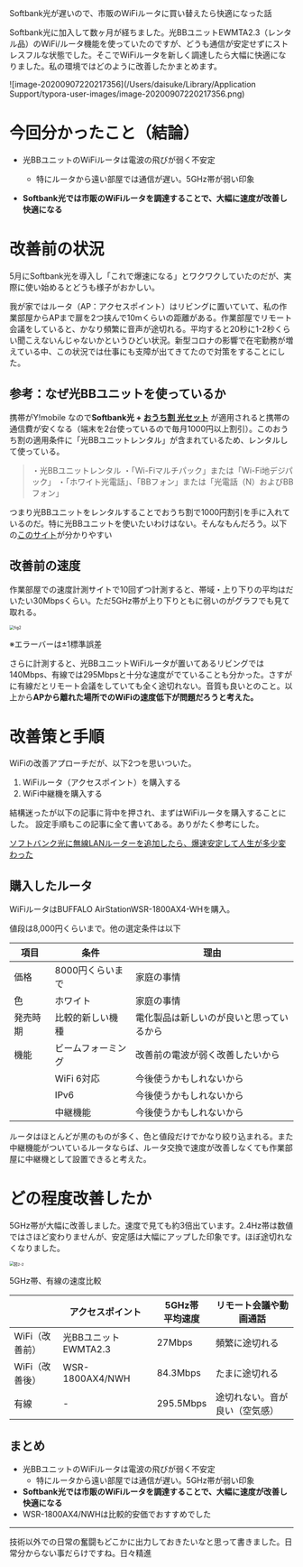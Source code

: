 

Softbank光が遅いので、市販のWiFiルータに買い替えたら快適になった話

Softbank光に加入して数ヶ月が経ちました。光BBユニットEWMTA2.3（レンタル品）のWiFi/ルータ機能を使っていたのですが、どうも通信が安定せずにストレスフルな状態でした。そこでWiFiルータを新しく調達したら大幅に快適になりました。私の環境ではどのように改善したかまとめます。

![image-20200907220217356](/Users/daisuke/Library/Application Support/typora-user-images/image-20200907220217356.png)

# 今回分かったこと（結論）

* 光BBユニットのWiFiルータは電波の飛びが弱く不安定

  * 特にルータから遠い部屋では通信が遅い。5GHz帯が弱い印象

* **Softbank光では市販のWiFiルータを調達することで、大幅に速度が改善し快適になる**

  

# 改善前の状況

5月にSoftbank光を導入し「これで爆速になる」とワクワクしていたのだが、実際に使い始めるとどうも様子がおかしい。

我が家ではルータ（AP：アクセスポイント）はリビングに置いていて、私の作業部屋からAPまで扉を2つ挟んで10mくらいの距離がある。作業部屋でリモート会議をしていると、かなり頻繁に音声が途切れる。平均すると20秒に1-2秒くらい聞こえないんじゃないかというひどい状況。新型コロナの影響で在宅勤務が増えている中、この状況では仕事にも支障が出てきてたので対策をすることにした。

## 参考：なぜ光BBユニットを使っているか

携帯がY!mobile なので**Softbank光 +  [おうち割 光セット](https://www.ymobile.jp/plan/discount/hikarisetwari/)** が適用されると携帯の通信費が安くなる（端末を2台使っているので毎月1000円以上割引）。このおうち割の適用条件に「光BBユニットレンタル」が含まれているため、レンタルして使っている。

>  ・光BBユニットレンタル
> ・「Wi-Fiマルチパック」または「Wi-Fi地デジパック」
> ・「ホワイト光電話」、「BBフォン」または「光電話（N）およびBBフォン」

つまり光BBユニットをレンタルすることでおうち割で1000円割引を手に入れているのだ。特に光BBユニットを使いたいわけはない。そんなもんだろう。以下の[このサイト](https://ns-softbank-hikari.com/article/hikari-bb-unit/)が分かりやすい



## 改善前の速度

作業部屋での速度計測サイトで10回ずつ計測すると、帯域・上り下りの平均はだいたい30Mbpsくらい。ただ5GHz帯が上り下りともに弱いのがグラフでも見て取れる。



<img src="/Users/daisuke/prj/900_analysis/articles/200830_softbank_hikari/fig2.png" alt="fig2" style="zoom:50%;" />

※エラーバーは±1標準誤差

さらに計測すると、光BBユニットWiFiルータが置いてあるリビングでは140Mbps、有線では295Mbpsと十分な速度がでていることも分かった。さすがに有線だとリモート会議をしていても全く途切れない。音質も良いとのこと。以上から**APから離れた場所でのWiFiの速度低下が問題だろうと考えた。**

# 改善策と手順

WiFiの改善アプローチだが、以下2つを思いついた。

1. WiFiルータ（アクセスポイント）を購入する
2. WiFi中継機を購入する

結構迷ったが以下の記事に背中を押され、まずはWiFiルータを購入することにした。
設定手順もこの記事に全て書いてある。ありがたく参考にした。

[ソフトバンク光に無線LANルーターを追加したら、爆速安定して人生が多少変わった](https://itikabatika.com/musenlan/)



## 購入したルータ

WiFiルータはBUFFALO AirStationWSR-1800AX4-WHを購入。





値段は8,000円くらいまで。他の選定条件は以下

| 項目     | 条件               | 理由                                     |
| -------- | ------------------ | ---------------------------------------- |
| 価格     | 8000円くらいまで   | 家庭の事情                               |
| 色       | ホワイト           | 家庭の事情                               |
| 発売時期 | 比較的新しい機種   | 電化製品は新しいのが良いと思っているから |
| 機能     | ビームフォーミング | 改善前の電波が弱く改善したいから         |
|          | WiFi 6対応         | 今後使うかもしれないから                 |
|          | IPv6               | 今後使うかもしれないから                 |
|          | 中継機能           | 今後使うかもしれないから                 |

ルータはほとんどが黒のものが多く、色と値段だけでかなり絞り込まれる。また中継機能がついているルータならば、ルータ交換で速度が改善しなくても作業部屋に中継機として設置できると考えた。



# どの程度改善したか

5GHz帯が大幅に改善しました。速度で見ても約3倍出ています。2.4Hz帯は数値ではさほど変わりませんが、安定感は大幅にアップした印象です。ほぼ途切れなくなりました。

<img src="/Users/daisuke/prj/900_analysis/articles/200830_softbank_hikari/図2-2.png" alt="図2-2" style="zoom:48%;" />

5GHz帯、有線の速度比較

|                | アクセスポイント     | 5GHz帯<br />平均速度 | リモート会議や動画通話         |
| -------------- | -------------------- | -------------------- | ------------------------------ |
| WiFi（改善前） | 光BBユニットEWMTA2.3 | 27Mbps               | 頻繁に途切れる                 |
| WiFi（改善後） | WSR-1800AX4/NWH      | 84.3Mbps             | たまに途切れる                 |
| 有線           | -                    | 295.5Mbps            | 途切れない。音が良い（空気感） |



## まとめ

* 光BBユニットのWiFiルータは電波の飛びが弱く不安定
  * 特にルータから遠い部屋では通信が遅い。5GHz帯が弱い印象
* **Softbank光では市販のWiFiルータを調達することで、大幅に速度が改善し快適になる**
* WSR-1800AX4/NWHは比較的安価でおすすめでした

----

技術以外での日常の奮闘もどこかに出力しておきたいなと思って書きました。日常分からない事だらけですね。日々精進